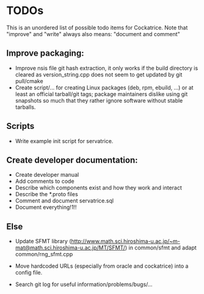 # TODOs

This is an unordered list of possible todo items for Cockatrice.
Note that "improve" and "write" always also means: "document and comment"

## Improve packaging:
* Improve nsis file git hash extraction, it only works if the build directory is cleared as version_string.cpp does not seem to get updated by git pull/cmake
* Create script/... for creating Linux packages (deb, rpm, ebuild, ...) or at least an official tarball/git tags; package maintainers dislike using git snapshots so much that they rather ignore software without stable tarballs.

## Scripts
* Write example init script for servatrice.

## Create developer documentation:
* Create developer manual
* Add comments to code
* Describe which components exist and how they work and interact
* Describe the *.proto files
* Comment and document servatrice.sql
* Document everything!1!!

## Else

* Update SFMT library (http://www.math.sci.hiroshima-u.ac.jp/~m-mat@math.sci.hiroshima-u.ac.jp/MT/SFMT/) in common/sfmt and adapt common/rng_sfmt.cpp

* Move hardcoded URLs (especially from oracle and cockatrice) into a config file.

* Search git log for useful information/problems/bugs/...

